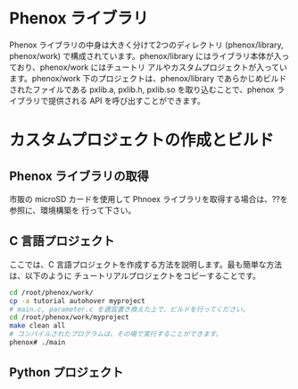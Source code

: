 # Phenox ライブラリPhenox ライブラリの中身は大きく分けて2つのディレクトリ (phenox/library, phenox/work) で構成されています。phenox/library にはライブラリ本体が入っており、phenox/work にはチュートリ アルやカスタムプロジェクトが入っています。phenox/work 下のプロジェクトは、phenox/library であらかじめビルドされたファイルである pxlib.a, pxlib.h, pxlib.so を取り込むことで、phenox ライブラリで提供される API を呼び出すことができます。

# カスタムプロジェクトの作成とビルド
## Phenox ライブラリの取得
市販の microSD カードを使用して Phnoex ライブラリを取得する場合は、??を参照に、環境構築を 行って下さい。
## C 言語プロジェクトここでは、C 言語プロジェクトを作成する方法を説明します。最も簡単な方法は、以下のように チュートリアルプロジェクトをコピーすることです。```bashcd /root/phenox/work/cp -a tutorial autohover myproject# main.c, parameter.c を適宜書き換えた上で、ビルドを行ってください。
cd /root/phenox/work/myprojectmake clean all# コンパイルされたプログラムは、その場で実行することができます。phenox# ./main
```

## Python プロジェクト
